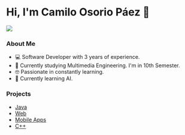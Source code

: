 # Hi, I'm Camilo Osorio Páez 👋

<img src = "[https://imgur.com/olCd0Mq](https://imgur.com/olCd0Mq)"/>

### About Me
- 💻 Software Developer with 3 years of experience.
- 🎥 Currently studying Multimedia Engineering. I'm in 10th Semester.
- 🤓 Passionate in constantly learning.
- 🧠 Currently learning AI.

### Projects
- <a href="https://github.com/caopdecode/Java-Projects" target = "_blank">Java</a>
- <a href="https://github.com/caopdecode/Web-Projects/" target = "_blank">Web</a>
- <a href="https://github.com/caopdecode/Mobile-Apps" target = "_blank">Mobile Apps</a>
- <a href="https://github.com/caopdecode/Cpp-projects" target = "_blank">C++</a>

<!--
**caopdecode/caopdecode** is a ✨ _special_ ✨ repository because its `README.md` (this file) appears on your GitHub profile.

Here are some ideas to get you started:

- 🔭 I’m currently working on ...
- 🌱 I’m currently learning ...
- 👯 I’m looking to collaborate on ...
- 🤔 I’m looking for help with ...
- 💬 Ask me about ...
- 📫 How to reach me: ...
- 😄 Pronouns: ...
- ⚡ Fun fact: ...
-->


